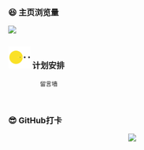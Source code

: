 ### 😆 主页浏览量

![](https://count.getloli.com/get/@halo233.github.readme)

<h3><img src="https://raw.githubusercontent.com/Aniket965/Aniket965/master/pacman.svg?sanitize=true" width="45" height="45"> 计划安排</h3>
 
             留言墙
  
<br>

### 😎 GitHub打卡
<div align="center">
    <img  src="https://github-readme-streak-stats.herokuapp.com/?user=halo233" />
</div>

<!-- ### 🥳 最近活跃次数
<div align="center">
    <img src="https://activity-graph.herokuapp.com/graph?username=halo233&theme=xcode" />
</div> -->

